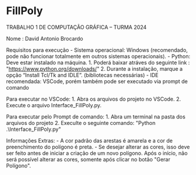 # FillPoly

TRABALHO 1 DE COMPUTAÇÃO GRÁFICA – TURMA 2024 

Nome : David Antonio Brocardo

Requisitos para execução
    - Sistema operacional: Windows (recomendado, pode não funcionar totalmente em outros sistemas operacionais).
    - Python: Deve estar instalado na máquina.
            1. Poderá baixar atráves do seguinte link : "https://www.python.org/downloads/"
            2. Durante a instalação, marque a opção “Install Tcl/Tk and IDLE”. (bibliotecas necessárias)
    - IDE recomendada: VSCode, porém também pode ser executado via prompt de comando

Para executar no VSCode:
    1. Abra os arquivos do projeto no VSCode.
    2. Execute o arquivo Interface_FillPoly.py.

Para executar pelo Prompt de comando:
    1. Abra um terminal na pasta dos arquivos do projeto
    2. Execulte o seguinte comando: "Python .\Interface_FillPoly.py"

Informações Extras:
    - A cor padrão das arestas é amarela e a cor de preenchimento do polígono é preta.
    - Se desejar alterar as cores, isso deve ser feito antes de iniciar a criação de um novo polígono. Após o início, não será possível alterar as cores, somente após clicar no botão "Gerar Polígono".

